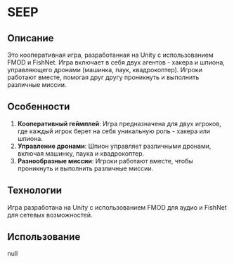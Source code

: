 # SEEP

## Описание
Это кооперативная игра, разработанная на Unity с использованием FMOD и FishNet. Игра включает в себя двух агентов - хакера и шпиона, управляющего дронами (машинка, паук, квадрокоптер). Игроки работают вместе, помогая друг другу проникнуть и выполнить различные миссии.

## Особенности
1. **Кооперативный геймплей**: Игра предназначена для двух игроков, где каждый игрок берет на себя уникальную роль - хакера или шпиона.
2. **Управление дронами**: Шпион управляет различными дронами, включая машинку, паука и квадрокоптер.
3. **Разнообразные миссии**: Игроки работают вместе, чтобы проникнуть и выполнить различные миссии.

## Технологии
Игра разработана на Unity с использованием FMOD для аудио и FishNet для сетевых возможностей.

## Использование
null